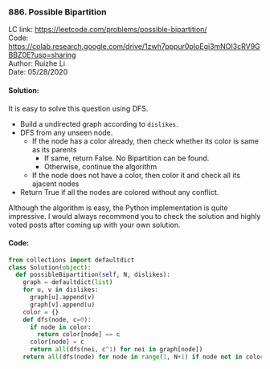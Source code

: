### 886. Possible Bipartition
LC link: https://leetcode.com/problems/possible-bipartition/  
Code: https://colab.research.google.com/drive/1zwh7pppur0pIoEgi3mNOI3cRV9GBBZ0E?usp=sharing  
Author: Ruizhe Li  
Date: 05/28/2020

#### Solution:
It is easy to solve this question using DFS.
* Build a undirected graph according to `dislikes`.
* DFS from any unseen node.
  * If the node has a color already, then check whether its color is same as its parents
    * If same, return False. No Bipartition can be found.
    * Otherwise, continue the algorithm
  * If the node does not have a color, then color it and check all its ajacent nodes
* Return True if all the nodes are colored without any conflict.

Although the algorithm is easy, the Python implementation is quite impressive. I would always recommond you to check the solution and highly voted posts after coming up with your own solution.

#### Code:
```python
from collections import defaultdict
class Solution(object):
  def possibleBipartition(self, N, dislikes):
    graph = defaultdict(list)
    for u, v in dislikes:
      graph[u].append(v)
      graph[v].append(u)
    color = {}
    def dfs(node, c=0):
      if node in color:
        return color[node] == c
      color[node] = c
      return all(dfs(nei, c^1) for nei in graph[node])
    return all(dfs(node) for node in range(1, N+1) if node not in color)
```